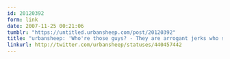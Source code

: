 ```yaml
---
id: 20120392
form: link
date: 2007-11-25 00:21:06
tumblr: "https://untitled.urbansheep.com/post/20120392"
title: "urbansheep: 'Who're those guys? - They are arrogant jerks who saved your life.'"
linkurl: http://twitter.com/urbansheep/statuses/440457442
---
```


